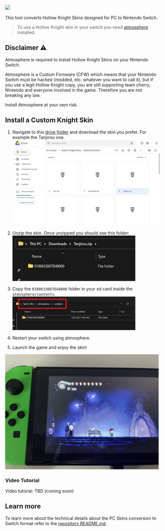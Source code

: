 
[![](https://img.shields.io/badge/Hollow%20Knight-Skin%20Download-orange?style=for-the-badge)](https://drive.google.com/drive/folders/1DsV8DLH9cR9kU6-HRVgOhS99Pl6NXedr?usp=sharing)

This tool converts Hollow Knight Skins designed for PC to Nintendo Switch.

> To use a Hollow Knight skin in your switch you need 
[atmosphere](https://github.com/Atmosphere-NX/Atmosphere) installed.

## Disclaimer ⚠️

Atmosphere is required to install Hollow Knight Skins on your Nintendo Switch.

Atmosphere is a Custom Firmware (CFW) which means that your Nintendo Switch must be hacked (modded, etc. whatever you want to call it), but if you use a legit Hollow
Knight copy, you are still supporting team cherry, Nintendo and everyone involved
in the game. Therefore you are not breaking any law.

Install Atmosphere at your own risk.

## Install a Custom Knight Skin

1. Navigate to this [drive folder](https://drive.google.com/drive/folders/1DsV8DLH9cR9kU6-HRVgOhS99Pl6NXedr?usp=sharing) and download the skin you prefer. For example the Tanjirou one. <br> <img src="images/drive-download.jpg" width=500>

2. Unzip the skin. Once unzipped you should see this folder: <br> <img src="images/unzipped-skin.jpg" width=400>

3. Copy the `0100633007D48000` folder in your sd card inside the `atmosphere/contents`. <br> <img src="images/atmosphere-contents.jpg" width=400>

3. Restart your switch using atmosphere.

4. Launch the game and enjoy the skin!

<img src="images/tanjirou-skin-nx.jpg" width=500>

### Video Tutorial

Video tutorial: TBD (coming soon)

## Learn more

To learn more about the technical details about the PC Skins conversion to 
Switch format refer to the [repository README.md](https://github.com/Guillem96/hollow-knight-nx-skin-converter/blob/master/README.md).